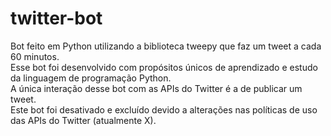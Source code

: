 # twitter-bot

Bot feito em Python utilizando a biblioteca tweepy que faz um tweet a cada 60 minutos. <br> Esse bot foi desenvolvido com propósitos únicos de aprendizado e estudo da linguagem de programação Python. <br> A única interação desse bot com as APIs do Twitter é a de publicar um tweet. <br> Este bot foi desativado e excluído devido a alterações nas políticas de uso das APIs do Twitter (atualmente X).
